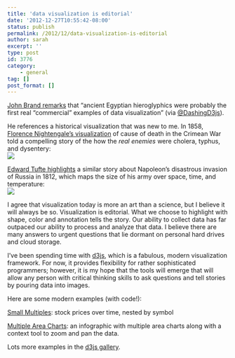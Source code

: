 ```yaml
---
title: 'data visualization is editorial'
date: '2012-12-27T10:55:42-08:00'
status: publish
permalink: /2012/12/data-visualization-is-editorial
author: sarah
excerpt: ''
type: post
id: 3776
category:
    - general
tag: []
post_format: []
---
```

[John Brand remarks](http://blogs.forrester.com/john_brand/12-09-07-the_changing_landscape_of_data_visualization_requires_a_radical_new_approach) that “ancient Egyptian hieroglyphics were probably the first real “commercial” examples of data visualization” (via [@DashingD3js](https://twitter.com/DashingD3js/status/284358030127140864)).

He references a historical visualization that was new to me. In 1858, [Florence Nightengale’s visualization](http://www.uh.edu/engines/epi1712.htm) of cause of death in the Crimean War told a compelling story of the how the *real enemies* were cholera, typhus, and dysentery:  
![](http://www.uh.edu/engines/coxcombchart.jpg)

[Edward Tufte highlights](http://innovatobase.wordpress.com/2011/12/07/how-to-effectively-express-complex-information/) a similar story about Napoleon’s disastrous invasion of Russia in 1812, which maps the size of his army over space, time, and temperature:  
![](http://innovatobase.files.wordpress.com/2011/12/minard_napoleon_invasion.png?w=625)

I agree that visualization today is more an art than a science, but I believe it will always be so. Visualization is editorial. What we choose to highlight with shape, color and annotation tells the story. Our ability to collect data has far outpaced our ability to process and analyze that data. I believe there are many answers to urgent questions that lie dormant on personal hard drives and cloud storage.

I’ve been spending time with [d3js](http://d3js.org/), which is a fabulous, modern visualization framework. For now, it provides flexibility for rather sophisticated programmers; however, it is my hope that the tools will emerge that will allow any person with critical thinking skills to ask questions and tell stories by pouring data into images.

Here are some modern examples (with code!):

[Small Multiples](http://bl.ocks.org/1157787): stock prices over time, nested by symbol

[Multiple Area Charts](http://bl.ocks.org/3630001): an infographic with multiple area charts along with a context tool to zoom and pan the data.

Lots more examples in the [d3js gallery](https://github.com/mbostock/d3/wiki/Gallery).